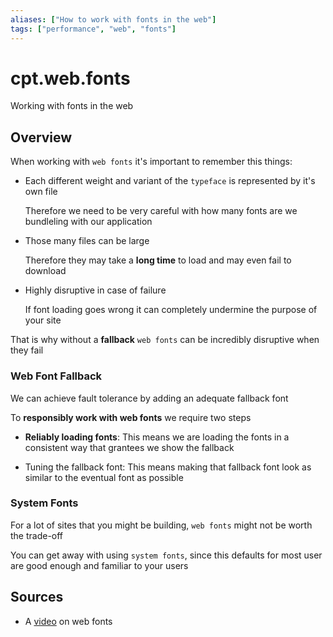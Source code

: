 ```yaml
---
aliases: ["How to work with fonts in the web"]
tags: ["performance", "web", "fonts"]
---
```


# cpt.web.fonts

Working with fonts in the web

## Overview

When working with `web fonts` it's important to remember
this things:

- Each different weight and variant of the `typeface` 
   is represented by it's own file

  Therefore we need to be very careful with how many
  fonts are we bundleling with our application

- Those many files can be large

  Therefore they may take a **long time** to load and
  may even fail to download

- Highly disruptive in case of failure

  If font loading goes wrong it can completely undermine
  the purpose of your site

That is why without a **fallback** `web fonts` can be
incredibly disruptive when they fail

### Web Font Fallback

We can achieve fault tolerance by adding an adequate
fallback font

To **responsibly work with web fonts** we require two
steps

- **Reliably loading fonts**: This means we are loading the
  fonts in a consistent way that grantees we show the fallback

- Tuning the fallback font: This means making that fallback
  font look as similar to the eventual font as possible

### System Fonts

For a lot of sites that you might be building, `web fonts`
might not be worth the trade-off

You can get away with using `system fonts`, since this
defaults for most user are good enough and familiar
to your users

## Sources

- A [video](https://www.youtube.com/watch?v=tO01ul1WNW8) on web fonts 
